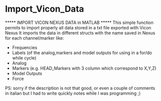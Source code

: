 # Import_Vicon_Data
***** IMPORT VICON NEXUS DATA in MATLAB *****
This simple function permits to import properly all data stored in a txt file exported with Vicon Nexus
It imports the data in different structs with the name saved in Nexus for each channel/marker like:
- Frequencies
- Labels (of the analog,markers and model outputs for using in a for/do while cycle)
- Analog
- Markers (e.g. HEAD_Markers with 3 column which correspond to X,Y,Z)
- Model Outputs
- Force


PS: sorry if the description is not that good, or even a couple of comments in italian but I had to write quickly notes while I was programming ;)  
